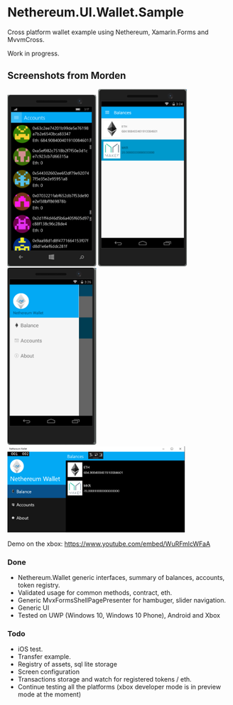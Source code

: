 # Nethereum.UI.Wallet.Sample

Cross platform wallet example using Nethereum, Xamarin.Forms and MvvmCross.

Work in progress.

## Screenshots from Morden

<img src="screenshots/wp10Accounts.png" width="200" alt="Nethereum UWP Windows 10 Phone Ethereum example">
<img src="screenshots/AndroidBalance.png" width="200" alt="Nethereum Android Phone Ethereum example">
<img src="screenshots/AndroidHamburger.png" width="200" alt="Nethereum Android Phone Ethereum example">
<img src="screenshots/w10Balance.png" width="400" alt="Nethereum UWP Windows 10 Desktop Ethereum example">

Demo on the xbox: https://www.youtube.com/embed/WuRFmlcWFaA

### Done

* Nethereum.Wallet generic interfaces, summary of balances, accounts, token registry.
* Validated usage for common methods, contract, eth.
* Generic MvxFormsShellPagePresenter for hambuger, slider navigation.
* Generic UI
* Tested on UWP (Windows 10, Windows 10 Phone), Android and Xbox

### Todo

* iOS test.
* Transfer example.
* Registry of assets, sql lite storage
* Screen configuration
* Transactions storage and watch for registered tokens / eth.
* Continue testing all the platforms (xbox developer mode is in preview mode at the moment)
